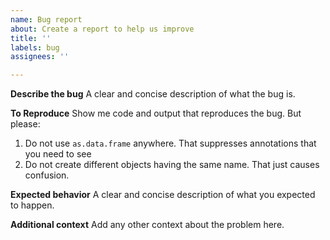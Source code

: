 ```yaml
---
name: Bug report
about: Create a report to help us improve
title: ''
labels: bug
assignees: ''

---
```


**Describe the bug**
A clear and concise description of what the bug is.

**To Reproduce**
Show me code and output that reproduces the bug. But please:
  1. Do not use `as.data.frame` anywhere. That suppresses annotations that you need to see
  2. Do not create different objects having the same name. That just causes confusion.

**Expected behavior**
A clear and concise description of what you expected to happen.

**Additional context**
Add any other context about the problem here.
